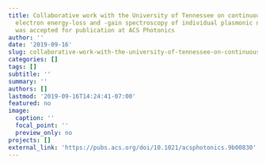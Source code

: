 ```yaml
---
title: Collaborative work with the University of Tennessee on continuous-wave stimulated
  electron energy-loss and -gain spectroscopy of individual plasmonic nanoparticles
  was accepted for publication at ACS Photonics
author: ''
date: '2019-09-16'
slug: collaborative-work-with-the-university-of-tennessee-on-continuous-wave-stimulated-electron-energy-loss-and-gain-spectroscopy-of-individual-plasmonic-nanoparticles-was-accepted-for-publication-at-acs-photonics
categories: []
tags: []
subtitle: ''
summary: ''
authors: []
lastmod: '2019-09-16T14:24:41-07:00'
featured: no
image:
  caption: ''
  focal_point: ''
  preview_only: no
projects: []
external_link: 'https://pubs.acs.org/doi/10.1021/acsphotonics.9b00830'
---
```

